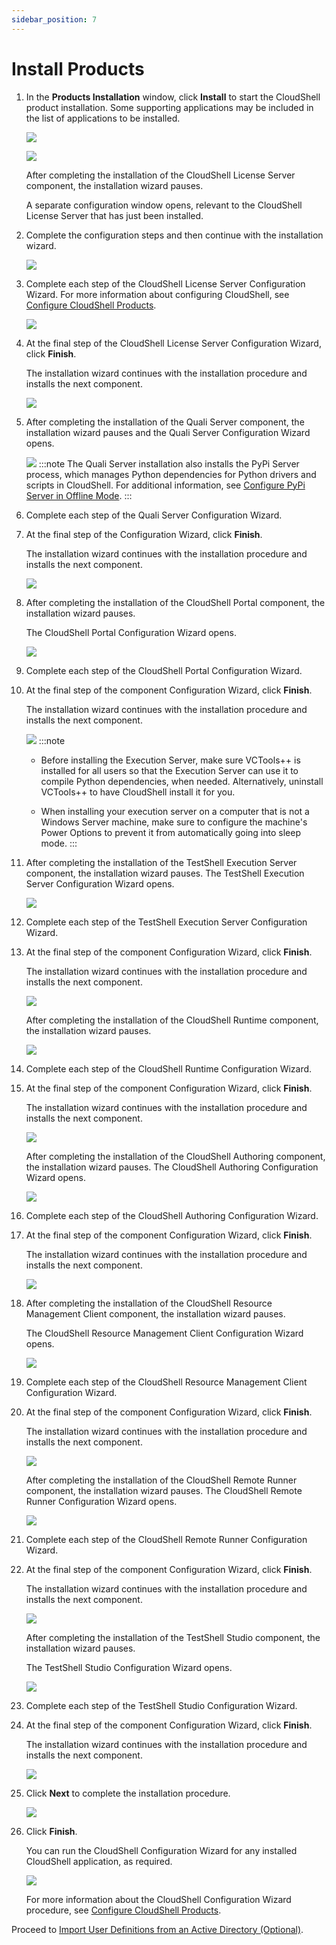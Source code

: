 ```yaml
---
sidebar_position: 7
---
```


# Install Products

1. In the **Products Installation** window, click **Install** to start the CloudShell product installation. Some supporting applications may be included in the list of applications to be installed.
    
    ![](/Images/IG2/Check-for-CloudShell-required_11.png)
    
    ![](/Images/IG2/Check-for-CloudShell-required_12.png)
    
    After completing the installation of the CloudShell License Server component, the installation wizard pauses.
    
    A separate configuration window opens, relevant to the CloudShell License Server that has just been installed.
    
2. Complete the configuration steps and then continue with the installation wizard.
    
    ![](/Images/IG2/Check-for-CloudShell-required_13.png)
    
3. Complete each step of the CloudShell License Server Configuration Wizard. For more information about configuring CloudShell, see [Configure CloudShell Products](../../../../install-configure/cloudshell-suite/configure-products).
    
    ![](/Images/IG2/Check-for-CloudShell-required_14.png)
    
4. At the final step of the CloudShell License Server Configuration Wizard, click **Finish**.
    
    The installation wizard continues with the installation procedure and installs the next component.
    
    ![](/Images/IG2/Check-for-CloudShell-required_15.png)
    
5. After completing the installation of the Quali Server component, the installation wizard pauses and the Quali Server Configuration Wizard opens.
    
    ![](/Images/IG2/Check-for-CloudShell-required_16.png)
    :::note
    The Quali Server installation also installs the PyPi Server process, which manages Python dependencies for Python drivers and scripts in CloudShell. For additional information, see [Configure PyPi Server in Offline Mode](https://help.quali.com/Online%20Help/0.0/Portal/Content/IG/Configure%20CloudShell%20Products/cfg-PyPi-Srv.htm).
    :::
6. Complete each step of the Quali Server Configuration Wizard.
7. At the final step of the Configuration Wizard, click **Finish**.
    
    The installation wizard continues with the installation procedure and installs the next component.
    
    ![](/Images/IG2/Check-for-CloudShell-required_17.png)
    
8. After completing the installation of the CloudShell Portal component, the installation wizard pauses.
    
    The CloudShell Portal Configuration Wizard opens.
    
    ![](/Images/IG2/Check-for-CloudShell-required_18.png)
    
9. Complete each step of the CloudShell Portal Configuration Wizard.
10. At the final step of the component Configuration Wizard, click **Finish**.
    
    The installation wizard continues with the installation procedure and installs the next component.
    
    ![](/Images/IG2/Check-for-CloudShell-required_19.png)
    :::note
    - Before installing the Execution Server, make sure VCTools++ is installed for all users so that the Execution Server can use it to compile Python dependencies, when needed. Alternatively, uninstall VCTools++ to have CloudShell install it for you.
    
    - When installing your execution server on a computer that is not a Windows Server machine, make sure to configure the machine's Power Options to prevent it from automatically going into sleep mode.
    :::
11. After completing the installation of the TestShell Execution Server component, the installation wizard pauses. The TestShell Execution Server Configuration Wizard opens.
    
    ![](/Images/IG2/Check-for-CloudShell-required_20.png)
    
12. Complete each step of the TestShell Execution Server Configuration Wizard.
13. At the final step of the component Configuration Wizard, click **Finish**.
    
    The installation wizard continues with the installation procedure and installs the next component.
    
    ![](/Images/IG2/Check-for-CloudShell-required_21.png)
    
    After completing the installation of the CloudShell Runtime component, the installation wizard pauses.
    
    ![](/Images/IG2/Check-for-CloudShell-required_22.png)
    
14. Complete each step of the CloudShell Runtime Configuration Wizard.
15. At the final step of the component Configuration Wizard, click **Finish**.
    
    The installation wizard continues with the installation procedure and installs the next component.
    
    ![](/Images/IG2/Check-for-CloudShell-required_23.png)
    
    After completing the installation of the CloudShell Authoring component, the installation wizard pauses. The CloudShell Authoring Configuration Wizard opens.
    
    ![](/Images/IG2/Check-for-CloudShell-required_24.png)
    
16. Complete each step of the CloudShell Authoring Configuration Wizard.
17. At the final step of the component Configuration Wizard, click **Finish**.
    
    The installation wizard continues with the installation procedure and installs the next component.
    
    ![](/Images/IG2/Check-for-CloudShell-required_25.png)
    
18. After completing the installation of the CloudShell Resource Management Client component, the installation wizard pauses.
    
    The CloudShell Resource Management Client Configuration Wizard opens.
    
    ![](/Images/IG2/Check-for-CloudShell-required_26.png)
    
19. Complete each step of the CloudShell Resource Management Client Configuration Wizard.
20. At the final step of the component Configuration Wizard, click **Finish**.
    
    The installation wizard continues with the installation procedure and installs the next component.
    
    ![](/Images/IG2/Check-for-CloudShell-required_27.png)
    
    After completing the installation of the CloudShell Remote Runner component, the installation wizard pauses. The CloudShell Remote Runner Configuration Wizard opens.
    
    ![](/Images/IG2/Check-for-CloudShell-required_28.png)
    
21. Complete each step of the CloudShell Remote Runner Configuration Wizard.
22. At the final step of the component Configuration Wizard, click **Finish**.
    
    The installation wizard continues with the installation procedure and installs the next component.
    
    ![](/Images/IG2/Check-for-CloudShell-required_28.png)
    
    After completing the installation of the TestShell Studio component, the installation wizard pauses.
    
    The TestShell Studio Configuration Wizard opens.
    
    ![](/Images/IG2/Check-for-CloudShell-required_29.png)
    
23. Complete each step of the TestShell Studio Configuration Wizard.
24. At the final step of the component Configuration Wizard, click **Finish**.
    
    The installation wizard continues with the installation procedure and installs the next component.
    
    ![](/Images/IG2/Check-for-CloudShell-required_30.png)
    
25. Click **Next** to complete the installation procedure.
    
    ![](/Images/IG2/Check-for-CloudShell-required_31.png)
    
26. Click **Finish**.
    
    You can run the CloudShell Configuration Wizard for any installed CloudShell application, as required.
    
    ![](/Images/IG2/Check-for-CloudShell-required_32.png)
    
    For more information about the CloudShell Configuration Wizard procedure, see [Configure CloudShell Products](../../../../install-configure/cloudshell-suite/configure-products).
    

Proceed to [Import User Definitions from an Active Directory (Optional)](./import-users-from-ad.md).